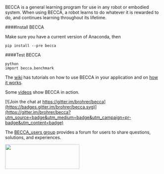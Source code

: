 BECCA is a general learning program for use in any robot or embodied system. When using BECCA, a robot learns to do whatever it is rewarded to do, and continues learning throughout its lifetime.

####Install BECCA

Make sure you have a current version of Anaconda, then

    pip install --pre becca

####Test BECCA

    python
    import becca.benchmark

The [wiki](https://github.com/brohrer/becca/wiki) has tutorials on how to use BECCA in your application and on [how it works](https://github.com/brohrer/becca-docs/blob/master/how_it_works.pdf?raw=true). 

Some [videos](http://youtu.be/4kPoU8eZvio?list=PLF861CC4C40439EEB) show BECCA in action. 

[![Join the chat at https://gitter.im/brohrer/becca](https://badges.gitter.im/brohrer/becca.svg)](https://gitter.im/brohrer/becca?utm_source=badge&utm_medium=badge&utm_campaign=pr-badge&utm_content=badge)

The [BECCA_users group](https://groups.google.com/forum/?fromgroups#!forum/becca_users) provides a forum for users to share questions, solutions, and experiences. 



<a href="url"><img src="https://github.com/brohrer/becca-docs/raw/master/figs/logo_plate.png" align="center" height="80" width="240" ></a>
 
